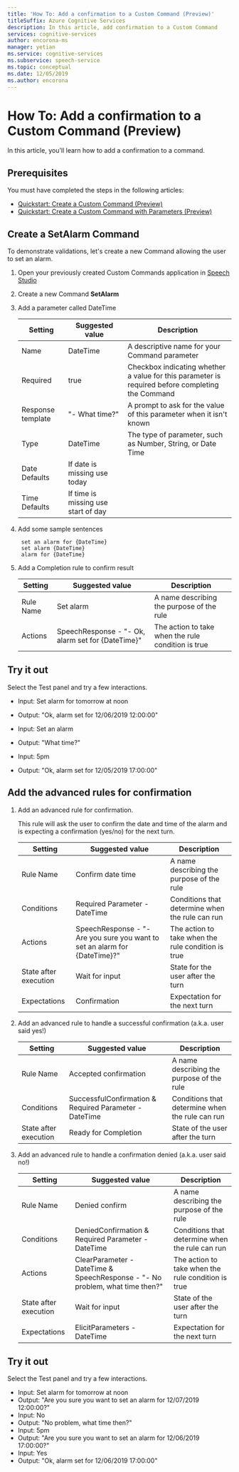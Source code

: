```yaml
---
title: 'How To: Add a confirmation to a Custom Command (Preview)'
titleSuffix: Azure Cognitive Services
description: In this article, add confirmation to a Custom Command
services: cognitive-services
author: encorona-ms
manager: yetian
ms.service: cognitive-services
ms.subservice: speech-service
ms.topic: conceptual
ms.date: 12/05/2019
ms.author: encorona
---
```


# How To: Add a confirmation to a Custom Command (Preview)

In this article, you'll learn how to add a confirmation to a command.

## Prerequisites

You must have completed the steps in the following articles:

- [Quickstart: Create a Custom Command (Preview)](./quickstart-custom-speech-commands-create-new.md)
- [Quickstart: Create a Custom Command with Parameters (Preview)](./quickstart-custom-speech-commands-create-parameters.md)

## Create a SetAlarm Command

To demonstrate validations, let's create a new Command allowing the user to set an alarm.

1. Open your previously created Custom Commands application in [Speech Studio](https://speech.microsoft.com/)
1. Create a new Command **SetAlarm**
1. Add a parameter called DateTime

   | Setting           | Suggested value                                          | Description                                                                                      |
   | ----------------- | ---------------------------------------------------------| ------------------------------------------------------------------------------------------------ |
   | Name              | DateTime                                                 | A descriptive name for your Command parameter                                                    |
   | Required          | true                                                     | Checkbox indicating whether a value for this parameter is required before completing the Command |
   | Response template | "- What time?"                                           | A prompt to ask for the value of this parameter when it isn't known                              |
   | Type              | DateTime                                                 | The type of parameter, such as Number, String, or Date Time                                      |
   | Date Defaults     | If date is missing use today                             |                                                                                                  |
   | Time Defaults     | If time is missing use start of day                      |                                                                                                  | 

1. Add some sample sentences
   
   ```
    set an alarm for {DateTime}
    set alarm {DateTime}
    alarm for {DateTime}
   ```

1. Add a Completion rule to confirm result

   | Setting    | Suggested value                                         | Description                                        |
   | ---------- | ------------------------------------------------------- | -------------------------------------------------- |
   | Rule Name  | Set alarm                                               | A name describing the purpose of the rule          |
   | Actions    | SpeechResponse - "- Ok, alarm set for {DateTime}"       | The action to take when the rule condition is true |

## Try it out

Select the Test panel and try a few interactions.

- Input: Set alarm for tomorrow at noon
- Output: "Ok, alarm set for 12/06/2019 12:00:00"

- Input: Set an alarm
- Output: "What time?"
- Input: 5pm
- Output: "Ok, alarm set for 12/05/2019 17:00:00"

## Add the advanced rules for confirmation

1. Add an advanced rule for confirmation. 

    This rule will ask the user to confirm the date and time of the alarm and is expecting a confirmation (yes/no) for the next turn.

   | Setting               | Suggested value                                                                  | Description                                        |
   | --------------------- | -------------------------------------------------------------------------------- | -------------------------------------------------- |
   | Rule Name             | Confirm date time                                                                | A name describing the purpose of the rule          |
   | Conditions            | Required Parameter - DateTime                                                    | Conditions that determine when the rule can run    |   
   | Actions               | SpeechResponse - "- Are you sure you want to set an alarm for {DateTime}?"       | The action to take when the rule condition is true |
   | State after execution | Wait for input                                                                   | State for the user after the turn                  |
   | Expectations          | Confirmation                                                                     | Expectation for the next turn                      |

1. Add an advanced rule to handle a successful confirmation (a.k.a. user said yes!)

   | Setting               | Suggested value                                                                  | Description                                        |
   | --------------------- | -------------------------------------------------------------------------------- | -------------------------------------------------- |
   | Rule Name             | Accepted confirmation                                                            | A name describing the purpose of the rule          |
   | Conditions            | SuccessfulConfirmation & Required Parameter - DateTime                           | Conditions that determine when the rule can run    |   
   | State after execution | Ready for Completion                                                             | State of the user after the turn                   |

1. Add an advanced rule to handle a confirmation denied (a.k.a. user said no!)

   | Setting               | Suggested value                                                                  | Description                                        |
   | --------------------- | -------------------------------------------------------------------------------- | -------------------------------------------------- |
   | Rule Name             | Denied confirm                                                                   | A name describing the purpose of the rule          |
   | Conditions            | DeniedConfirmation & Required Parameter - DateTime                               | Conditions that determine when the rule can run    |   
   | Actions               | ClearParameter - DateTime & SpeechResponse - "- No problem, what time then?"     | The action to take when the rule condition is true |
   | State after execution | Wait for input                                                                   | State of the user after the turn                   |
   | Expectations          | ElicitParameters - DateTime                                                      | Expectation for the next turn                      |

## Try it out

Select the Test panel and try a few interactions.

- Input: Set alarm for tomorrow at noon
- Output: "Are you sure you want to set an alarm for 12/07/2019 12:00:00?"
- Input: No
- Output: "No problem, what time then?"
- Input: 5pm
- Output: "Are you sure you want to set an alarm for 12/06/2019 17:00:00?"
- Input: Yes
- Output: "Ok, alarm set for 12/06/2019 17:00:00"